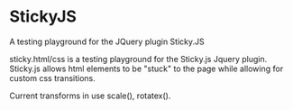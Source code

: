 # StickyJS
A testing playground for the JQuery plugin Sticky.JS

sticky.html/css is a testing playground for the Sticky.js Jquery plugin.
Sticky.js allows html elements to be "stuck" to the page while allowing for
custom css transitions.

Current transforms in use scale(), rotatex(). 
